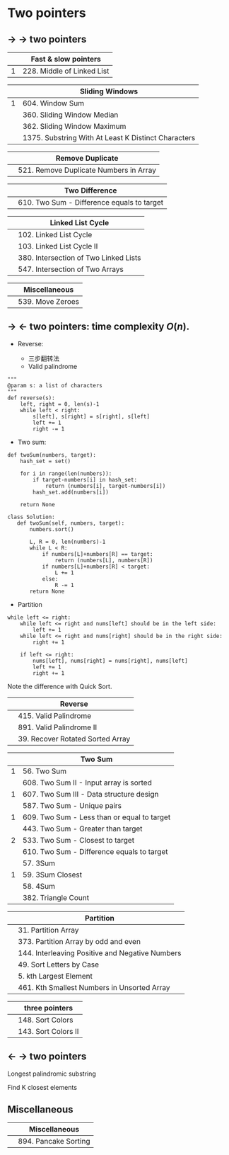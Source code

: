# Two pointers

## -> -> two pointers



|  | **Fast & slow pointers** |
|--|--|
| 1 | 228. Middle of Linked List |

|  | **Sliding Windows** |
|--|--|
| 1 | 604. Window Sum |
|  | 360. Sliding Window Median |
|  | 362. Sliding Window Maximum |
|  | 1375. Substring With At Least K Distinct Characters |

|  | **Remove Duplicate** |
|--|--|
|  | 521. Remove Duplicate Numbers in Array |

|  | **Two Difference** |
|--|--|
|  | 610. Two Sum - Difference equals to target |

|  | **Linked List Cycle** |
|--|--|
|  | 102. Linked List Cycle |
|  | 103. Linked List Cycle II |
|  | 380. Intersection of Two Linked Lists |
|  | 547. Intersection of Two Arrays |


|  |  **Miscellaneous** |
|--|--|
|  | 539. Move Zeroes |



## -> <- two pointers: time complexity $O(n)$.

-  Reverse:

   - 三步翻转法
   - Valid palindrome
   
```
"""
@param s: a list of characters
"""
def reverse(s):
    left, right = 0, len(s)-1
    while left < right:
        s[left], s[right] = s[right], s[left]
        left += 1
        right -= 1
```

-  Two sum: 
```
def twoSum(numbers, target):
    hash_set = set()
    
    for i in range(len(numbers)):
        if target-numbers[i] in hash_set:
            return (numbers[i], target-numbers[i])
        hash_set.add(numbers[i])

    return None
 ```
 
 ```
 class Solution:
    def twoSum(self, numbers, target):
        numbers.sort()

        L, R = 0, len(numbers)-1
        while L < R:
            if numbers[L]+numbers[R] == target:
                return (numbers[L], numbers[R])
            if numbers[L]+numbers[R] < target:
                L += 1
            else:
                R -= 1
        return None
  ```
 


-  Partition

```
while left <= right:
    while left <= right and nums[left] should be in the left side:
        left += 1
    while left <= right and nums[right] should be in the right side:
        right += 1
    
    if left <= right:
        nums[left], nums[right] = nums[right], nums[left]
        left += 1
        right += 1
```
Note the difference with Quick Sort.




|  |  **Reverse**|
|--|--|
|  | 415. Valid Palindrome |
|  | 891. Valid Palindrome II |
|  | 39. Recover Rotated Sorted Array | 

|  |  **Two Sum**|
|--|--|
| 1 | 56. Two Sum |
|  | 608. Two Sum II - Input array is sorted |
| 1 | 607. Two Sum III - Data structure design|
|  | 587. Two Sum - Unique pairs | 
| 1 | 609. Two Sum - Less than or equal to target |
|  | 443. Two Sum - Greater than target |
| 2 | 533. Two Sum - Closest to target|
|  | 610. Two Sum - Difference equals to target |
|  | 57. 3Sum |
| 1 | 59. 3Sum Closest |
|  | 58. 4Sum |
|  | 382. Triangle Count |


|  |  **Partition** |
|--|--|
|  | 31. Partition Array |
|  | 373. Partition Array by odd and even |
|  | 144. Interleaving Positive and Negative Numbers |
|  | 49. Sort Letters by Case |
|  | 5. kth Largest Element |
|  | 461. Kth Smallest Numbers in Unsorted  Array |

|  | **three pointers** |
|--|--|
|  | 148. Sort Colors |
|  | 143. Sort Colors II |




## <- -> two pointers

Longest palindromic substring

Find K closest elements

## Miscellaneous

|  |  **Miscellaneous** |
|--|--|
|  | 894. Pancake Sorting | 

